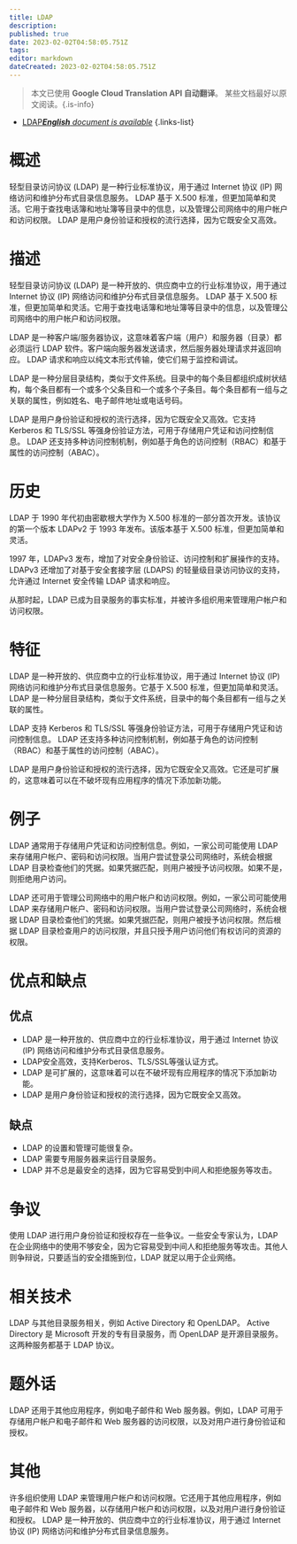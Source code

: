 ```yaml
---
title: LDAP
description: 
published: true
date: 2023-02-02T04:58:05.751Z
tags: 
editor: markdown
dateCreated: 2023-02-02T04:58:05.751Z
---
```


> 本文已使用 **Google Cloud Translation API 自动翻译**。
某些文档最好以原文阅读。{.is-info}



- [LDAP***English** document is available*](/en/Knowledge-base/Dictionary/ldap)
{.links-list}


# 概述
轻型目录访问协议 (LDAP) 是一种行业标准协议，用于通过 Internet 协议 (IP) 网络访问和维护分布式目录信息服务。 LDAP 基于 X.500 标准，但更加简单和灵活。它用于查找电话簿和地址簿等目录中的信息，以及管理公司网络中的用户帐户和访问权限。 LDAP 是用户身份验证和授权的流行选择，因为它既安全又高效。

# 描述
轻型目录访问协议 (LDAP) 是一种开放的、供应商中立的行业标准协议，用于通过 Internet 协议 (IP) 网络访问和维护分布式目录信息服务。 LDAP 基于 X.500 标准，但更加简单和灵活。它用于查找电话簿和地址簿等目录中的信息，以及管理公司网络中的用户帐户和访问权限。

LDAP 是一种客户端/服务器协议，这意味着客户端（用户）和服务器（目录）都必须运行 LDAP 软件。客户端向服务器发送请求，然后服务器处理请求并返回响应。 LDAP 请求和响应以纯文本形式传输，使它们易于监控和调试。

LDAP 是一种分层目录结构，类似于文件系统。目录中的每个条目都组织成树状结构，每个条目都有一个或多个父条目和一个或多个子条目。每个条目都有一组与之关联的属性，例如姓名、电子邮件地址或电话号码。

LDAP 是用户身份验证和授权的流行选择，因为它既安全又高效。它支持 Kerberos 和 TLS/SSL 等强身份验证方法，可用于存储用户凭证和访问控制信息。 LDAP 还支持多种访问控制机制，例如基于角色的访问控制（RBAC）和基于属性的访问控制（ABAC）。

# 历史
LDAP 于 1990 年代初由密歇根大学作为 X.500 标准的一部分首次开发。该协议的第一个版本 LDAPv2 于 1993 年发布。该版本基于 X.500 标准，但更加简单和灵活。

1997 年，LDAPv3 发布，增加了对安全身份验证、访问控制和扩展操作的支持。 LDAPv3 还增加了对基于安全套接字层 (LDAPS) 的轻量级目录访问协议的支持，允许通过 Internet 安全传输 LDAP 请求和响应。

从那时起，LDAP 已成为目录服务的事实标准，并被许多组织用来管理用户帐户和访问权限。

# 特征
LDAP 是一种开放的、供应商中立的行业标准协议，用于通过 Internet 协议 (IP) 网络访问和维护分布式目录信息服务。它基于 X.500 标准，但更加简单和灵活。 LDAP 是一种分层目录结构，类似于文件系统，目录中的每个条目都有一组与之关联的属性。

LDAP 支持 Kerberos 和 TLS/SSL 等强身份验证方法，可用于存储用户凭证和访问控制信息。 LDAP 还支持多种访问控制机制，例如基于角色的访问控制（RBAC）和基于属性的访问控制（ABAC）。

LDAP 是用户身份验证和授权的流行选择，因为它既安全又高效。它还是可扩展的，这意味着可以在不破坏现有应用程序的情况下添加新功能。

# 例子
LDAP 通常用于存储用户凭证和访问控制信息。例如，一家公司可能使用 LDAP 来存储用户帐户、密码和访问权限。当用户尝试登录公司网络时，系统会根据 LDAP 目录检查他们的凭据。如果凭据匹配，则用户被授予访问权限。如果不是，则拒绝用户访问。

LDAP 还可用于管理公司网络中的用户帐户和访问权限。例如，一家公司可能使用 LDAP 来存储用户帐户、密码和访问权限。当用户尝试登录公司网络时，系统会根据 LDAP 目录检查他们的凭据。如果凭据匹配，则用户被授予访问权限。然后根据 LDAP 目录检查用户的访问权限，并且只授予用户访问他们有权访问的资源的权限。

# 优点和缺点

## 优点
- LDAP 是一种开放的、供应商中立的行业标准协议，用于通过 Internet 协议 (IP) 网络访问和维护分布式目录信息服务。
- LDAP安全高效，支持Kerberos、TLS/SSL等强认证方式。
- LDAP 是可扩展的，这意味着可以在不破坏现有应用程序的情况下添加新功能。
- LDAP 是用户身份验证和授权的流行选择，因为它既安全又高效。

## 缺点
- LDAP 的设置和管理可能很复杂。
- LDAP 需要专用服务器来运行目录服务。
- LDAP 并不总是最安全的选择，因为它容易受到中间人和拒绝服务等攻击。

# 争议

使用 LDAP 进行用户身份验证和授权存在一些争议。一些安全专家认为，LDAP 在企业网络中的使用不够安全，因为它容易受到中间人和拒绝服务等攻击。其他人则争辩说，只要适当的安全措施到位，LDAP 就足以用于企业网络。

# 相关技术

LDAP 与其他目录服务相关，例如 Active Directory 和 OpenLDAP。 Active Directory 是 Microsoft 开发的专有目录服务，而 OpenLDAP 是开源目录服务。这两种服务都基于 LDAP 协议。

# 题外话

LDAP 还用于其他应用程序，例如电子邮件和 Web 服务器。例如，LDAP 可用于存储用户帐户和电子邮件和 Web 服务器的访问权限，以及对用户进行身份验证和授权。

# 其他

许多组织使用 LDAP 来管理用户帐户和访问权限。它还用于其他应用程序，例如电子邮件和 Web 服务器，以存储用户帐户和访问权限，以及对用户进行身份验证和授权。 LDAP 是一种开放的、供应商中立的行业标准协议，用于通过 Internet 协议 (IP) 网络访问和维护分布式目录信息服务。